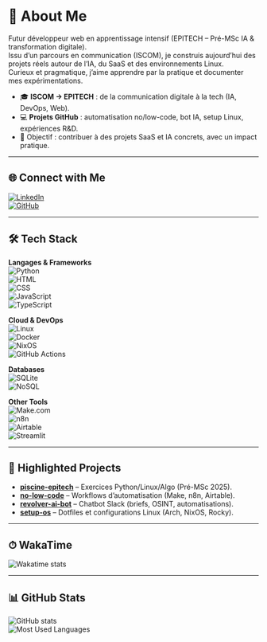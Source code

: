 # 👋 About Me

Futur développeur web en apprentissage intensif (EPITECH – Pré-MSc IA & transformation digitale).  
Issu d’un parcours en communication (ISCOM), je construis aujourd’hui des projets réels autour de l’IA, du SaaS et des environnements Linux.  
Curieux et pragmatique, j’aime apprendre par la pratique et documenter mes expérimentations.  

- 🎓 **ISCOM → EPITECH** : de la communication digitale à la tech (IA, DevOps, Web).  
- 💻 **Projets GitHub** : automatisation no/low-code, bot IA, setup Linux, expériences R&D.  
- 🚀 Objectif : contribuer à des projets SaaS et IA concrets, avec un impact pratique.

---

## 🌐 Connect with Me
[![LinkedIn](https://img.shields.io/badge/LinkedIn-romeo--cavazza-blue?logo=linkedin&style=for-the-badge)](https://linkedin.com/in/romeo-cavazza)  
[![GitHub](https://img.shields.io/badge/GitHub-Namtar--afk-black?logo=github&style=for-the-badge)](https://github.com/Namtar-afk)

---

## 🛠 Tech Stack

**Langages & Frameworks**  
![Python](https://img.shields.io/badge/Python-3776AB?logo=python&logoColor=white)  
![HTML](https://img.shields.io/badge/HTML5-E34F26?logo=html5&logoColor=white)  
![CSS](https://img.shields.io/badge/CSS3-1572B6?logo=css3&logoColor=white)  
![JavaScript](https://img.shields.io/badge/JavaScript-F7DF1E?logo=javascript&logoColor=black)  
![TypeScript](https://img.shields.io/badge/TypeScript-3178C6?logo=typescript&logoColor=white)  

**Cloud & DevOps**  
![Linux](https://img.shields.io/badge/Linux-FCC624?logo=linux&logoColor=black)  
![Docker](https://img.shields.io/badge/Docker-2496ED?logo=docker&logoColor=white)  
![NixOS](https://img.shields.io/badge/NixOS-5277C3?logo=nixos&logoColor=white)  
![GitHub Actions](https://img.shields.io/badge/GitHub_Actions-2088FF?logo=githubactions&logoColor=white)  

**Databases**  
![SQLite](https://img.shields.io/badge/SQLite-003B57?logo=sqlite&logoColor=white)  
![NoSQL](https://img.shields.io/badge/NoSQL-005571?logo=mongodb&logoColor=white)  

**Other Tools**  
![Make.com](https://img.shields.io/badge/Make.com-2F2F2F?logo=zapier&logoColor=white)  
![n8n](https://img.shields.io/badge/n8n-EA4AAA?logo=n8n&logoColor=white)  
![Airtable](https://img.shields.io/badge/Airtable-18BFFF?logo=airtable&logoColor=white)  
![Streamlit](https://img.shields.io/badge/Streamlit-FF4B4B?logo=streamlit&logoColor=white)  

---

## 🌟 Highlighted Projects

- [**piscine-epitech**](https://github.com/Namtar-afk/piscine-epitech) – Exercices Python/Linux/Algo (Pré-MSc 2025).  
- [**no-low-code**](https://github.com/Namtar-afk/no-low-code) – Workflows d’automatisation (Make, n8n, Airtable).  
- [**revolver-ai-bot**](https://github.com/Namtar-afk/revolver-ai-bot) – Chatbot Slack (briefs, OSINT, automatisations).  
- [**setup-os**](https://github.com/Namtar-afk/setup-os) – Dotfiles et configurations Linux (Arch, NixOS, Rocky).  

---

## ⏱ WakaTime
<!-- ici tu pourras insérer ton badge wakatime une fois activé -->
![Wakatime stats](https://github-readme-stats.vercel.app/api/wakatime?username=TonPseudoWaka&layout=compact)

---

## 📊 GitHub Stats
![GitHub stats](https://github-readme-stats.vercel.app/api?username=Namtar-afk&show_icons=true&theme=radical)  
![Most Used Languages](https://github-readme-stats.vercel.app/api/top-langs/?username=Namtar-afk&layout=compact&theme=radical)
